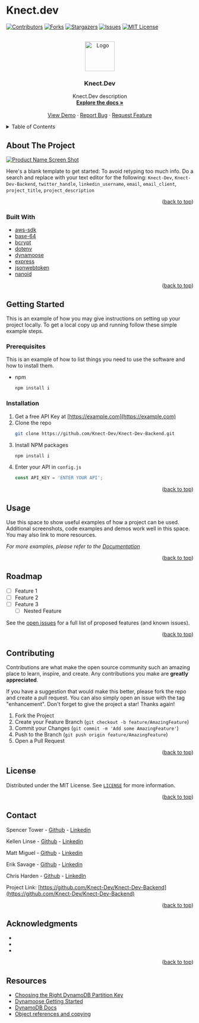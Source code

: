 # Knect.dev

<div id="top"></div>
<!--
*** Thanks for checking out the Best-README-Template. If you have a suggestion
*** that would make this better, please fork the repo and create a pull request
*** or simply open an issue with the tag "enhancement".
*** Don't forget to give the project a star!
*** Thanks again! Now go create something AMAZING! :D
-->



<!-- PROJECT SHIELDS -->
<!--
*** I'm using markdown "reference style" links for readability.
*** Reference links are enclosed in brackets [ ] instead of parentheses ( ).
*** See the bottom of this document for the declaration of the reference variables
*** for contributors-url, forks-url, etc. This is an optional, concise syntax you may use.
*** https://www.markdownguide.org/basic-syntax/#reference-style-links
-->
[![Contributors][contributors-shield]][contributors-url]
[![Forks][forks-shield]][forks-url]
[![Stargazers][stars-shield]][stars-url]
[![Issues][issues-shield]][issues-url]
[![MIT License][license-shield]][license-url]
<!-- [![LinkedIn][linkedin-shield]][linkedin-url] -->



<!-- PROJECT LOGO -->
<br />
<div align="center">
  <a href="https://github.com/Knect-Dev/Knect-Dev-Backend">
    <img src="images/logo.png" alt="Logo" width="80" height="80">
  </a>

<h3 align="center">Knect.Dev</h3>

  <p align="center">
    Knect.Dev description
    <br />
    <a href="https://github.com/Knect-Dev/Knect-Dev-Backend"><strong>Explore the docs »</strong></a>
    <br />
    <br />
    <a href="https://github.com/Knect-Dev/Knect-Dev-Backend">View Demo</a>
    ·
    <a href="https://github.com/Knect-Dev/Knect-Dev-Backend/issues">Report Bug</a>
    ·
    <a href="https://github.com/Knect-Dev/Knect-Dev-Backend/issues">Request Feature</a>
  </p>
</div>



<!-- TABLE OF CONTENTS -->
<details>
  <summary>Table of Contents</summary>
  <ol>
    <li>
      <a href="#about-the-project">About The Project</a>
      <ul>
        <li><a href="#built-with">Built With</a></li>
      </ul>
    </li>
    <li>
      <a href="#getting-started">Getting Started</a>
      <ul>
        <li><a href="#prerequisites">Prerequisites</a></li>
        <li><a href="#installation">Installation</a></li>
      </ul>
    </li>
    <li><a href="#usage">Usage</a></li>
    <li><a href="#roadmap">Roadmap</a></li>
    <li><a href="#contributing">Contributing</a></li>
    <li><a href="#license">License</a></li>
    <li><a href="#contact">Contact</a></li>
    <li><a href="#acknowledgments">Acknowledgments</a></li>
  </ol>
</details>



<!-- ABOUT THE PROJECT -->
## About The Project

[![Product Name Screen Shot][product-screenshot]](https://example.com)

Here's a blank template to get started: To avoid retyping too much info. Do a search and replace with your text editor for the following: `Knect-Dev`, `Knect-Dev-Backend`, `twitter_handle`, `linkedin_username`, `email`, `email_client`, `project_title`, `project_description`

<p align="right">(<a href="#top">back to top</a>)</p>



### Built With


* [aws-sdk](https://aws.amazon.com/sdk-for-javascript/)
* [base-64](https://www.base64decode.org/)
* [bcrypt](https://www.npmjs.com/package/bcrypt)
* [dotenv](https://github.com/motdotla/dotenv)
* [dynamoose](https://dynamoosejs.com/getting_started/Introduction)
* [express](https://expressjs.com/)
* [jsonwebtoken](https://github.com/auth0/node-jsonwebtoken)
* [nanoid](https://github.com/ai/nanoid)

<p align="right">(<a href="#top">back to top</a>)</p>



<!-- GETTING STARTED -->
## Getting Started

This is an example of how you may give instructions on setting up your project locally.
To get a local copy up and running follow these simple example steps.

### Prerequisites

This is an example of how to list things you need to use the software and how to install them.
* npm
  ```sh
  npm install i
  ```

### Installation

1. Get a free API Key at [https://example.com](https://example.com)
2. Clone the repo
   ```sh
   git clone https://github.com/Knect-Dev/Knect-Dev-Backend.git
   ```
3. Install NPM packages
   ```sh
   npm install i
   ```
4. Enter your API in `config.js`
   ```js
   const API_KEY = 'ENTER YOUR API';
   ```

<p align="right">(<a href="#top">back to top</a>)</p>



<!-- USAGE EXAMPLES -->
## Usage

Use this space to show useful examples of how a project can be used. Additional screenshots, code examples and demos work well in this space. You may also link to more resources.

_For more examples, please refer to the [Documentation](https://example.com)_

<p align="right">(<a href="#top">back to top</a>)</p>



<!-- ROADMAP -->
## Roadmap

- [ ] Feature 1
- [ ] Feature 2
- [ ] Feature 3
    - [ ] Nested Feature

See the [open issues](https://github.com/Knect-Dev/Knect-Dev-Backend/issues) for a full list of proposed features (and known issues).

<p align="right">(<a href="#top">back to top</a>)</p>



<!-- CONTRIBUTING -->
## Contributing

Contributions are what make the open source community such an amazing place to learn, inspire, and create. Any contributions you make are **greatly appreciated**.

If you have a suggestion that would make this better, please fork the repo and create a pull request. You can also simply open an issue with the tag "enhancement".
Don't forget to give the project a star! Thanks again!

1. Fork the Project
2. Create your Feature Branch (`git checkout -b feature/AmazingFeature`)
3. Commit your Changes (`git commit -m 'Add some AmazingFeature'`)
4. Push to the Branch (`git push origin feature/AmazingFeature`)
5. Open a Pull Request

<p align="right">(<a href="#top">back to top</a>)</p>



<!-- LICENSE -->
## License

Distributed under the MIT License. See [`LICENSE`](/LICENSE) for more information.

<p align="right">(<a href="#top">back to top</a>)</p>



<!-- CONTACT -->
## Contact

Spencer Tower - [Github](https://github.com/SpencerTower) - [Linkedin](https://linkedin.com/in/spencertower/)

Kellen Linse - [Github](https://github.com/Kellen-Linse) - [Linkedin](https://www.linkedin.com/in/kellen-linse/)

Matt Miguel - [Github](https://github.com/jamiguel23) - [Linkedin](https://www.linkedin.com/in/jamiguel23/)

Erik Savage - [Github](https://github.com/eriksavage) - [Linkedin](linkedin.com/in/erikksavage)

Chris Harden - [Github](https://github.com/HardenChris) - [LinkedIn](linkedin.com/in/hardenchristopher00)

Project Link: [https://github.com/Knect-Dev/Knect-Dev-Backend](https://github.com/Knect-Dev/Knect-Dev-Backend)

<p align="right">(<a href="#top">back to top</a>)</p>



<!-- ACKNOWLEDGMENTS -->
## Acknowledgments

* []()
* []()
* []()

<p align="right">(<a href="#top">back to top</a>)</p>

## Resources

- [Choosing the Right DynamoDB Partition Key](https://aws.amazon.com/blogs/database/choosing-the-right-dynamodb-partition-key/)
- [Dynamoose Getting Started](https://dynamoosejs.com/getting_started/Introduction)
- [DynamoDB Docs](https://docs.aws.amazon.com/AWSJavaScriptSDK/latest/AWS/DynamoDB.html)
- [Object references and copying](https://javascript.info/object-copy)



<!-- MARKDOWN LINKS & IMAGES -->
<!-- https://www.markdownguide.org/basic-syntax/#reference-style-links -->
[contributors-shield]: https://img.shields.io/github/contributors/Knect-Dev/Knect-Dev-Backend.svg?style=for-the-badge
[contributors-url]: https://github.com/Knect-Dev/Knect-Dev-Backend/graphs/contributors
[forks-shield]: https://img.shields.io/github/forks/Knect-Dev/Knect-Dev-Backend.svg?style=for-the-badge
[forks-url]: https://github.com/Knect-Dev/Knect-Dev-Backend/network/members
[stars-shield]: https://img.shields.io/github/stars/Knect-Dev/Knect-Dev-Backend.svg?style=for-the-badge
[stars-url]: https://github.com/Knect-Dev/Knect-Dev-Backend/stargazers
[issues-shield]: https://img.shields.io/github/issues/Knect-Dev/Knect-Dev-Backend.svg?style=for-the-badge
[issues-url]: https://github.com/Knect-Dev/Knect-Dev-Backend/issues
[license-shield]: https://img.shields.io/github/license/Knect-Dev/Knect-Dev-Backend.svg?style=for-the-badge
[license-url]: https://github.com/Knect-Dev/Knect-Dev-Backend/blob/master/LICENSE.txt
[linkedin-shield]: https://img.shields.io/badge/-LinkedIn-black.svg?style=for-the-badge&logo=linkedin&colorB=555
[linkedin-url]: https://linkedin.com/in/linkedin_username
[product-screenshot]: images/screenshot.png
